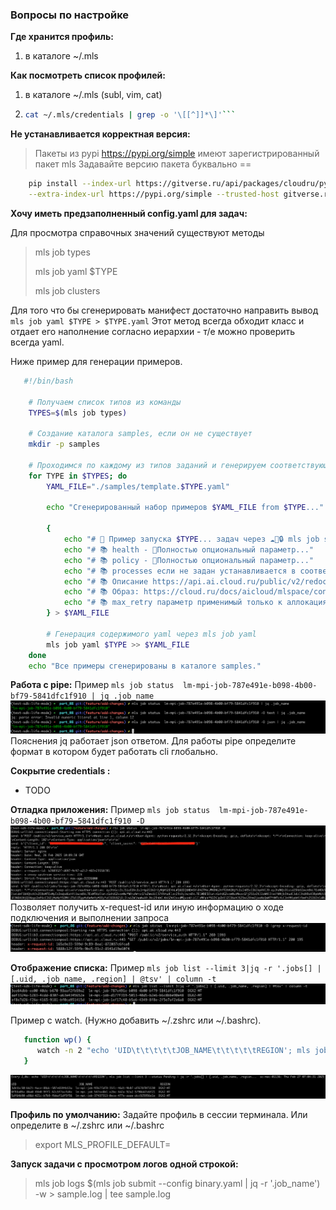 ### Вопросы по настройке



**Где хранится профиль:**

1. в каталоге ~/.mls


**Как посмотреть список профилей:**

1. в каталоге ~/.mls (subl, vim, cat)
2. ```bash
   cat ~/.mls/credentials | grep -o '\[[^]]*\]'```
   
**Не устанавливается корректная версия:**

> Пакеты из pypi https://pypi.org/simple имеют зарегистрированный пакет mls
   Задавайте версию пакета буквально == 
```bash 
    pip install --index-url https://gitverse.ru/api/packages/cloudru/pypi/simple/ \
    --extra-index-url https://pypi.org/simple --trusted-host gitverse.ru mls==0.4.1
```



**Хочу иметь предзаполненный config.yaml для задач:**

Для просмотра справочных значений существуют методы 
> mls job types
>
> mls job yaml $TYPE
> 
> mls job clusters

Для того что бы сгенерировать манифест достаточно направить вывод `mls job yaml $TYPE > $TYPE.yaml`
Этот метод всегда обходит класс и отдает его наполнение согласно иерархии - т/е можно проверить всегда yaml.

Ниже пример для генерации примеров. 
```bash 
   #!/bin/bash

    # Получаем список типов из команды
    TYPES=$(mls job types)

    # Создание каталога samples, если он не существует
    mkdir -p samples

    # Проходимся по каждому из типов заданий и генерируем соответствующий файл YAML
    for TYPE in $TYPES; do
        YAML_FILE="./samples/template.$TYPE.yaml"
    
        echo "Сгенерированный набор примеров $YAML_FILE from $TYPE..."
    
        {
            echo "# 🤝 Пример запуска $TYPE... задач через ☁️👔🔒 mls job submit --config ./$YAML_FILE"
            echo "# 📚 health - 🚀Полностью опциональный параметр..."
            echo "# 📚 policy - 🚀Полностью опциональный параметр..."
            echo "# 📚 processes если не задан устанавливается в соответствии с gpu"
            echo "# 📚 Описание https://api.ai.cloud.ru/public/v2/redoc"
            echo "# 📚 Образ: https://cloud.ru/docs/aicloud/mlspace/concepts/environments__basic-images-list__jobs.html"
            echo "# 📚 max_retry параметр применимый только к аллокациям"
        } > $YAML_FILE
    
        # Генерация содержимого yaml через mls job yaml
        mls job yaml $TYPE >> $YAML_FILE
    done
    echo "Все примеры сгенерированы в каталоге samples."
```

**Работа с pipe:**
   Пример ```mls job status  lm-mpi-job-787e491e-b098-4b00-bf79-5841dfc1f910 | jq .job_name```
    ![ Запуск ](static/FAQ1.png)
   Пояснения jq работает json ответом. Для работы pipe определите формат в котором будет работать cli глобально. 

**Сокрытие credentials :**
   * TODO

**Отладка приложения:**
   Пример ```mls job status  lm-mpi-job-787e491e-b098-4b00-bf79-5841dfc1f910 -D```
   ![ Запуск ](static/FAQ2.png)
   Позволяет получить x-request-id или иную информацию о ходе подключения и выполнении запроса
   ![ Запуск ](static/FAQ3.png)


**Отображение списка:**
   Пример ```mls job list --limit 3|jq -r '.jobs[] | [.uid, .job_name, .region] | @tsv' | column -t```
   ![ Запуск ](static/FAQ4.png)

   Пример с watch. (Нужно добавить ~/.zshrc или ~/.bashrc).
   ```bash
      function wp() {
         watch -n 2 "echo 'UID\t\t\t\t\tJOB_NAME\t\t\t\t\tREGION'; mls job list --limit 3 --status Pending | jq -r '.jobs[] | [.uid, .job_name, .region] | @tsv' | column -t"
      }
   ```
   ![ Запуск ](static/FAQ5.png)

**Профиль по умолчанию:**
   Задайте профиль в сессии терминала. Или определите в ~/.zshrc или ~/.bashrc
   > export MLS_PROFILE_DEFAULT=

**Запуск задачи с просмотром логов одной строкой:**
   > mls job logs $(mls job submit --config binary.yaml | jq -r '.job_name') -w > sample.log | tee sample.log
